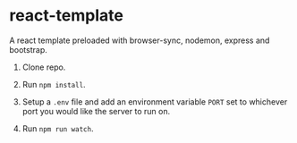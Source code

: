 # react-template
A react template preloaded with browser-sync, nodemon, express and bootstrap.


1. Clone repo.

2. Run `npm install`.

3. Setup a `.env` file and add an environment variable `PORT` set to whichever port you would like the server to run on. 

4. Run `npm run watch`.
